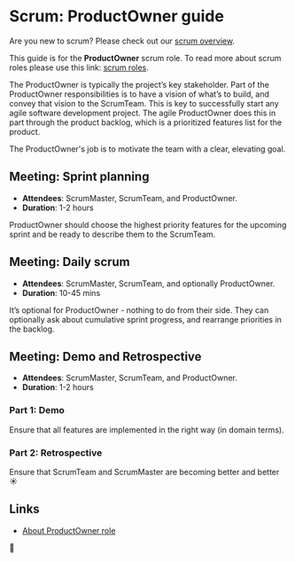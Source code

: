 # Scrum: ProductOwner guide

Are you new to scrum? Please check out our [scrum overview](README.md).

This guide is for the **ProductOwner** scrum role. To read more about scrum roles please use this link: [scrum roles](README.md#scrum-roles).

The ProductOwner is typically the project’s key stakeholder.
Part of the ProductOwner responsibilities is to have a vision of what’s to build, and convey that vision to the ScrumTeam.
This is key to successfully start any agile software development project.
The agile ProductOwner does this in part through the product backlog, which is a prioritized features list for the product.

The ProductOwner's job is to motivate the team with a clear, elevating goal.

## Meeting: Sprint planning

-   **Attendees**: ScrumMaster, ScrumTeam, and ProductOwner.
-   **Duration**: 1-2 hours

ProductOwner should choose the highest priority features for the upcoming sprint and be ready to describe them to the ScrumTeam.

## Meeting: Daily scrum

-   **Attendees**: ScrumMaster, ScrumTeam, and optionally ProductOwner.
-   **Duration**: 10-45 mins

It’s optional for ProductOwner - nothing to do from their side. They can optionally ask about cumulative sprint progress,
and rearrange priorities in the backlog.

## Meeting: Demo and Retrospective

-   **Attendees**: ScrumMaster, ScrumTeam, and ProductOwner.
-   **Duration**: 1-2 hours

### Part 1: Demo

Ensure that all features are implemented in the right way (in domain terms).

### Part 2: Retrospective

Ensure that ScrumTeam and ScrumMaster are becoming better and better ☀️

## Links

-   [About ProductOwner role](https://www.mountaingoatsoftware.com/agile/scrum/roles/product-owner)

🦄
